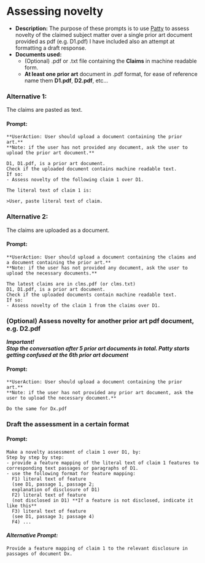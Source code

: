 # Assessing novelty
- **Description:**
  The purpose of these prompts is to use [Patty](https://chatgpt.com/g/g-67eba45560b08191a2dc76c46d82b4d3-patty) to assess novelty of the claimed subject matter over a single prior art document provided as pdf (e.g. D1.pdf)
  I have included also an attempt at formatting a draft response.
- **Documents used:**    
  - (Optional) .pdf or .txt file containing the **Claims** in machine readable form.
  - **At least one prior art** document in .pdf format, for ease of reference name them **D1.pdf**, **D2.pdf**, etc...
 
### Alternative 1:
The claims are pasted as text.  

#### Prompt:  
    **UserAction: User should upload a document containing the prior art.**  
    **Note: if the user has not provided any document, ask the user to upload the prior art document.**    
  
    D1, D1.pdf, is a prior art document.
    Check if the uploaded document contains machine readable text.
    If so:
    - Assess novelty of the following claim 1 over D1.
      
    The literal text of claim 1 is:
      
    >User, paste literal text of claim.

### Alternative 2:
The claims are uploaded as a document.  

#### Prompt:  
    **UserAction: User should upload a document containing the claims and a document containing the prior art.**  
    **Note: if the user has not provided any document, ask the user to upload the necessary documents.**    
   
    The latest claims are in clms.pdf (or clms.txt)  
    D1, D1.pdf, is a prior art document.   
    Check if the uploaded documents contain machine readable text.  
    If so:  
    - Assess novelty of the claim 1 from the claims over D1.  

### (Optional) Assess novelty for another prior art pdf document, e.g. D2.pdf
***Important!  
Stop the conversation after 5 prior art documents in total. Patty starts getting confused at the 6th prior art document***  
#### Prompt:
    **UserAction: User should upload a document containing the prior art.**  
    **Note: if the user has not provided any prior art document, ask the user to upload the necessary document.**  
     
    Do the same for Dx.pdf

### Draft the assessment in a certain format  

#### Prompt:
    Make a novelty assessment of claim 1 over D1, by:
    Step by step by step:
    - provide a feature mapping of the literal text of claim 1 features to corresponding text passages or paragraphs of D1.
    - use the following format for feature mapping:
      F1) literal text of feature
      (see D1, passage 1, passage 2;
      explanation of disclosure of D1)
      F2) literal text of feature
      (not disclosed in D1) **If a feature is not disclosed, indicate it like this**
      F3) literal text of feature
      (see D1, passage 3; passage 4)
      F4) ...

#### *Alternative Prompt:*   
   
    Provide a feature mapping of claim 1 to the relevant disclosure in passages of document Dx.
  
    



